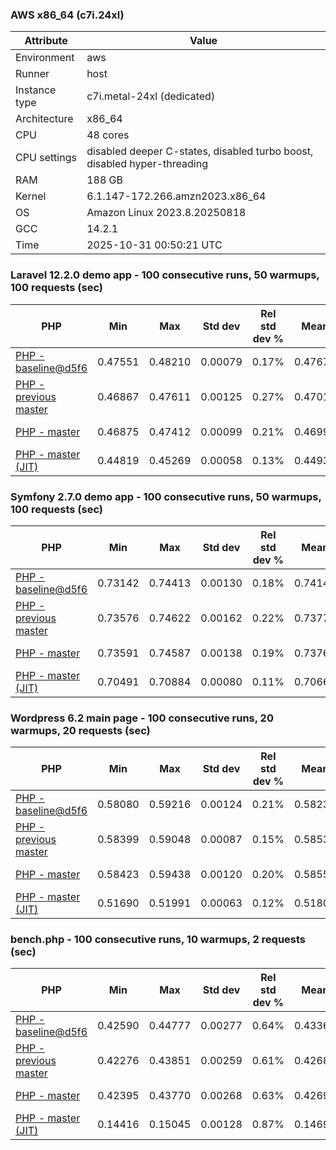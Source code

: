 ### AWS x86_64 (c7i.24xl)

|  Attribute    |     Value      |
|---------------|----------------|
| Environment   |aws|
| Runner        |host|
| Instance type |c7i.metal-24xl (dedicated)|
| Architecture  |x86_64
| CPU           |48 cores|
| CPU settings  |disabled deeper C-states, disabled turbo boost, disabled hyper-threading|
| RAM           |188 GB|
| Kernel        |6.1.147-172.266.amzn2023.x86_64|
| OS            |Amazon Linux 2023.8.20250818|
| GCC           |14.2.1|
| Time          |2025-10-31 00:50:21 UTC|

### Laravel 12.2.0 demo app - 100 consecutive runs, 50 warmups, 100 requests (sec)

|     PHP     |     Min     |     Max     |    Std dev   | Rel std dev % |  Mean  | Mean diff % |   Median   | Median diff % |   Skew  | P-value |  Instr count  |     Memory    |
|-------------|-------------|-------------|--------------|---------------|--------|-------------|------------|---------------|---------|---------|---------------|---------------|
|[PHP - baseline@d5f6](https://github.com/php/php-src/commit/d5f6e56610)|0.47551|0.48210|0.00079|0.17%|0.47679|0.00%|0.47666|0.00%|3.265|0.999|180948020|43.67 MB|
|[PHP - previous master](https://github.com/php/php-src/commit/6cf45c4bd5)|0.46867|0.47611|0.00125|0.27%|0.47014|-1.39%|0.46988|-1.42%|2.743|0.000|176330612|44.25 MB|
|[PHP - master](https://github.com/php/php-src/commit/425b97e0b6)|0.46875|0.47412|0.00099|0.21%|0.46990|-1.45%|0.46965|-1.47%|2.850|0.000|176401950|44.25 MB|
|[PHP - master (JIT)](https://github.com/php/php-src/commit/425b97e0b6)|0.44819|0.45269|0.00058|0.13%|0.44937|-5.75%|0.44934|-5.73%|2.082|0.000|147870585|53.39 MB|

### Symfony 2.7.0 demo app - 100 consecutive runs, 50 warmups, 100 requests (sec)

|     PHP     |     Min     |     Max     |    Std dev   | Rel std dev % |  Mean  | Mean diff % |   Median   | Median diff % |   Skew  | P-value |  Instr count  |     Memory    |
|-------------|-------------|-------------|--------------|---------------|--------|-------------|------------|---------------|---------|---------|---------------|---------------|
|[PHP - baseline@d5f6](https://github.com/php/php-src/commit/d5f6e56610)|0.73142|0.74413|0.00130|0.18%|0.74146|0.00%|0.74150|0.00%|-4.757|0.999|291621382|40.27 MB|
|[PHP - previous master](https://github.com/php/php-src/commit/6cf45c4bd5)|0.73576|0.74622|0.00162|0.22%|0.73776|-0.50%|0.73729|-0.57%|2.266|0.000|287331486|40.41 MB|
|[PHP - master](https://github.com/php/php-src/commit/425b97e0b6)|0.73591|0.74587|0.00138|0.19%|0.73765|-0.51%|0.73740|-0.55%|3.043|0.000|287331753|40.67 MB|
|[PHP - master (JIT)](https://github.com/php/php-src/commit/425b97e0b6)|0.70491|0.70884|0.00080|0.11%|0.70661|-4.70%|0.70647|-4.72%|0.546|0.000|267691127|47.78 MB|

### Wordpress 6.2 main page - 100 consecutive runs, 20 warmups, 20 requests (sec)

|     PHP     |     Min     |     Max     |    Std dev   | Rel std dev % |  Mean  | Mean diff % |   Median   | Median diff % |   Skew  | P-value |  Instr count  |     Memory    |
|-------------|-------------|-------------|--------------|---------------|--------|-------------|------------|---------------|---------|---------|---------------|---------------|
|[PHP - baseline@d5f6](https://github.com/php/php-src/commit/d5f6e56610)|0.58080|0.59216|0.00124|0.21%|0.58238|0.00%|0.58211|0.00%|5.136|0.999|1123345827|43.79 MB|
|[PHP - previous master](https://github.com/php/php-src/commit/6cf45c4bd5)|0.58399|0.59048|0.00087|0.15%|0.58537|0.51%|0.58524|0.54%|2.413|0.000|1120308987|44.07 MB|
|[PHP - master](https://github.com/php/php-src/commit/425b97e0b6)|0.58423|0.59438|0.00120|0.20%|0.58558|0.55%|0.58532|0.55%|4.299|0.000|1120317544|44.07 MB|
|[PHP - master (JIT)](https://github.com/php/php-src/commit/425b97e0b6)|0.51690|0.51991|0.00063|0.12%|0.51803|-11.05%|0.51802|-11.01%|0.444|0.000|866366426|61.50 MB|

### bench.php - 100 consecutive runs, 10 warmups, 2 requests (sec)

|     PHP     |     Min     |     Max     |    Std dev   | Rel std dev % |  Mean  | Mean diff % |   Median   | Median diff % |   Skew  | P-value |  Instr count  |     Memory    |
|-------------|-------------|-------------|--------------|---------------|--------|-------------|------------|---------------|---------|---------|---------------|---------------|
|[PHP - baseline@d5f6](https://github.com/php/php-src/commit/d5f6e56610)|0.42590|0.44777|0.00277|0.64%|0.43365|0.00%|0.43334|0.00%|2.034|0.999|2020638149|26.61 MB|
|[PHP - previous master](https://github.com/php/php-src/commit/6cf45c4bd5)|0.42276|0.43851|0.00259|0.61%|0.42683|-1.57%|0.42618|-1.65%|2.172|0.000|2020586575|26.91 MB|
|[PHP - master](https://github.com/php/php-src/commit/425b97e0b6)|0.42395|0.43770|0.00268|0.63%|0.42694|-1.55%|0.42616|-1.66%|2.221|0.000|2020586518|26.90 MB|
|[PHP - master (JIT)](https://github.com/php/php-src/commit/425b97e0b6)|0.14416|0.15045|0.00128|0.87%|0.14694|-66.12%|0.14676|-66.13%|0.456|0.000|536605672|27.67 MB|
